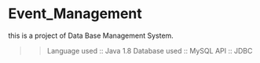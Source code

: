 # Event_Management
this is a project of Data Base Management System.
>> Language used :: Java 1.8
>> Database used :: MySQL
>> API :: JDBC
